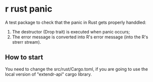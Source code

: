 # r rust panic

A test package to check that the panic in Rust gets properly handdled:

1. The destructor (Drop trait) is executed when panic occurs;
2. The error message is converted into R's error message (into the R's strerr stream).

## How to start

You need to change the src/rust/Cargo.toml, if you are going to use the local version of "extendr-api" cargo library.
